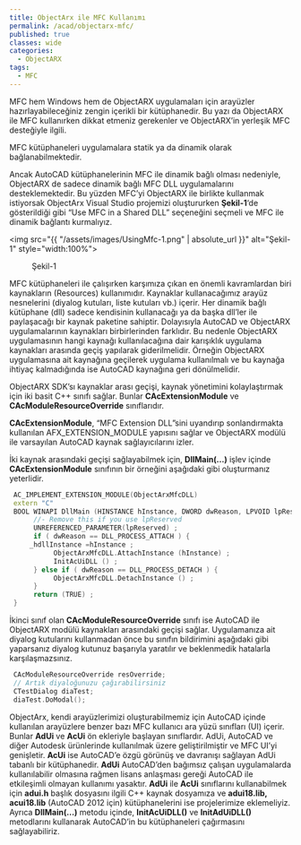 ```yaml
---
title: ObjectArx ile MFC Kullanımı
permalink: /acad/objectarx-mfc/
published: true
classes: wide
categories:
  - ObjectARX
tags:
  - MFC
---
```


MFC hem Windows hem de ObjectARX uygulamaları için arayüzler hazırlayabileceğiniz zengin içerikli bir kütüphanedir. Bu yazı da ObjectARX ile MFC kullanırken dikkat etmeniz gerekenler ve ObjectARX’in yerleşik MFC desteğiyle ilgili.

MFC kütüphaneleri uygulamalara statik ya da dinamik olarak bağlanabilmektedir. 

Ancak AutoCAD kütüphanelerinin MFC ile dinamik bağlı olması nedeniyle, ObjectARX de sadece dinamik bağlı MFC DLL uygulamalarını desteklemektedir. Bu yüzden MFC’yi ObjectARX ile birlikte kullanmak istiyorsak ObjectArx Visual Studio projemizi oluştururken <strong>Şekil-1</strong>‘de gösterildiği gibi “Use MFC in a Shared DLL” seçeneğini seçmeli ve MFC ile dinamik bağlantı kurmalıyız.

<img src="{{ "/assets/images/UsingMfc-1.png" | absolute_url }}"  alt="Şekil-1" style="width:100%">
<figure>
  <figcaption>Şekil-1</figcaption>
</figure>

MFC kütüphaneleri ile çalışırken karşımıza çıkan en önemli kavramlardan biri kaynakların (Resources) kullanımıdır. Kaynaklar kullanacağımız arayüz nesnelerini (diyalog kutuları, liste kutuları vb.) içerir. Her dinamik bağlı kütüphane (dll) sadece kendisinin kullanacağı ya da başka dll’ler ile paylaşacağı bir kaynak paketine sahiptir. Dolayısıyla AutoCAD ve ObjectARX uygulamalarının kaynakları birbirlerinden farklıdır. Bu nedenle ObjectARX uygulamasının hangi kaynağı kullanılacağına dair karışıklık uygulama kaynakları arasında geçiş yapılarak giderilmelidir. Örneğin ObjectARX uygulamasına ait kaynağına geçilerek uygulama kullanılmalı ve bu kaynağa ihtiyaç kalmadığında ise AutoCAD kaynağına geri dönülmelidir.

ObjectARX SDK’sı kaynaklar arası geçişi, kaynak yönetimini kolaylaştırmak için iki basit C++ sınıfı sağlar. Bunlar <strong>CAcExtensionModule</strong> ve <strong>CAcModuleResourceOverride</strong> sınıflarıdır.

<strong>CAcExtensionModule</strong>, “MFC Extension DLL”sini uyandırıp sonlandırmakta kullanılan AFX_EXTENSION_MODULE yapısını sağlar ve ObjectARX modülü ile varsayılan AutoCAD kaynak sağlayıcılarını izler.

İki kaynak arasındaki geçişi sağlayabilmek için, <strong>DllMain(…)</strong> işlev içinde <strong>CAcExtensionModule</strong> sınıfının bir örneğini aşağıdaki gibi oluşturmanız yeterlidir.

```c++
 AC_IMPLEMENT_EXTENSION_MODULE(ObjectArxMfcDLL)  
 extern "C"  
 BOOL WINAPI DllMain (HINSTANCE hInstance, DWORD dwReason, LPVOID lpReserved) {  
      //- Remove this if you use lpReserved  
      UNREFERENCED_PARAMETER(lpReserved) ;  
      if ( dwReason == DLL_PROCESS_ATTACH ) {  
     _hdllInstance =hInstance ;  
           ObjectArxMfcDLL.AttachInstance (hInstance) ;  
           InitAcUiDLL () ;  
      } else if ( dwReason == DLL_PROCESS_DETACH ) {  
           ObjectArxMfcDLL.DetachInstance () ;  
      }  
      return (TRUE) ;  
 }  
```

İkinci sınıf olan <strong>CAcModuleResourceOverride</strong> sınıfı ise AutoCAD ile ObjectARX modülü kaynakları arasındaki geçişi sağlar. Uygulamanıza ait diyalog kutularını kullanmadan önce bu sınıfın bildirimini aşağıdaki gibi yaparsanız diyalog kutunuz başarıyla yaratılır ve beklenmedik hatalarla karşılaşmazsınız. 

```cpp
 CAcModuleResourceOverride resOverride;  
 // Artık diyaloğunuzu çağırabilirsiniz  
 CTestDialog diaTest;  
 diaTest.DoModal();
```

ObjectArx, kendi arayüzlerimizi oluşturabilmemiz için AutoCAD içinde kullanılan arayüzlere benzer bazı MFC kullanıcı ara yüzü sınıfları (UI) içerir. Bunlar <strong>AdUi</strong> ve <strong>AcUi</strong> ön ekleriyle başlayan sınıflardır. AdUi, AutoCAD ve diğer Autodesk ürünlerinde kullanılmak üzere geliştirilmiştir ve MFC UI’yi genişletir. <strong>AcUi</strong> ise AutoCAD’e özgü görünüş ve davranışı sağlayan AdUi tabanlı bir kütüphanedir. <strong>AdUi</strong> AutoCAD’den bağımsız çalışan uygulamalarda kullanılabilir olmasına rağmen lisans anlaşması gereği AutoCAD ile etkileşimli olmayan kullanımı yasaktır. <strong>AdUi</strong> ile <strong>AcUi</strong> sınıflarını kullanabilmek için <strong>adui.h</strong> başlık dosyasını ilgili C++ kaynak dosyamıza ve <strong>adui18.lib,  acui18.lib</strong> (AutoCAD 2012 için) kütüphanelerini ise projelerimize eklemeliyiz. Ayrıca <strong>DllMain(…)</strong> metodu içinde, <strong>InitAcUiDLL()</strong> ve <strong>InitAdUiDLL()</strong> metodlarını kullanarak AutoCAD’in bu kütüphaneleri çağırmasını sağlayabiliriz. 